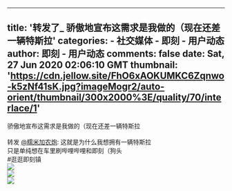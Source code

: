 
---
title: '转发了_ 骄傲地宣布这需求是我做的（现在还差一辆特斯拉'
categories: 
    - 社交媒体
    - 即刻 - 用户动态
author: 即刻 - 用户动态
comments: false
date: Sat, 27 Jun 2020 02:06:10 GMT
thumbnail: 'https://cdn.jellow.site/FhO6xAOKUMKC6Zqnwo-k5zNf41sK.jpg?imageMogr2/auto-orient/thumbnail/300x2000%3E/quality/70/interlace/1'
---

<div>   
骄傲地宣布这需求是我做的（现在还差一辆特斯拉<br><br>转发 <a href="https://m.okjike.com/users/7AD89E8F-9722-4F5E-B860-B4538C0F7A13" target="_blank">@糯米加农炮</a>: 这就是为什么我想拥有一辆特斯拉<br>只是单纯想在车里刷哔哩哔哩和即刻（狗头<br>#逛逛即刻镇 <br><img referrerpolicy="no-referrer" src="https://cdn.jellow.site/FhO6xAOKUMKC6Zqnwo-k5zNf41sK.jpg?imageMogr2/auto-orient/thumbnail/300x2000%3E/quality/70/interlace/1"><br><img referrerpolicy="no-referrer" src="https://cdn.jellow.site/FuNl25LBHSu6BacdYK17gwNe9hM-.jpg?imageMogr2/auto-orient/thumbnail/300x2000%3E/quality/70/interlace/1"><br><img referrerpolicy="no-referrer" src="https://cdn.jellow.site/Fu_5Aemx6MUkPXVdd5ZYaPAfrn6S.jpg?imageMogr2/auto-orient/thumbnail/300x2000%3E/quality/70/interlace/1">  
</div>
            